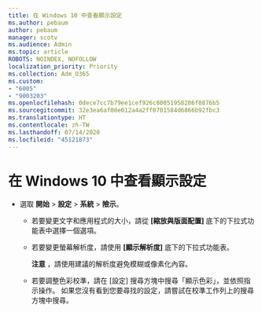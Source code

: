 ```yaml
---
title: 在 Windows 10 中查看顯示設定
ms.author: pebaum
author: pebaum
manager: scotv
ms.audience: Admin
ms.topic: article
ROBOTS: NOINDEX, NOFOLLOW
localization_priority: Priority
ms.collection: Adm_O365
ms.custom:
- "6005"
- "9003203"
ms.openlocfilehash: 0dece7cc7b79ee1cef926c80051958286f8876b5
ms.sourcegitcommit: 32e3ea6af00e012a4a2ff0701584d6866b92fbc3
ms.translationtype: HT
ms.contentlocale: zh-TW
ms.lasthandoff: 07/14/2020
ms.locfileid: "45121873"
---
```

# <a name="view-display-settings-in-windows-10"></a>在 Windows 10 中查看顯示設定

- 選取 **開始**  > **設定**  > **系統** > **險示**。
    -  若要變更文字和應用程式的大小，請從 **[縮放與版面配置]** 底下的下拉式功能表中選擇一個選項。
    - 若要變更螢幕解析度，請使用 **[顯示解析度]** 底下的下拉式功能表。
     
      **注意** ，請使用建議的解析度避免模糊或像素化內容。
    - 若要調整色彩校準，請在 [設定] 搜尋方塊中搜尋「顯示色彩」，並依照指示操作。 如果您沒有看到您要尋找的設定，請嘗試在校準工作列上的搜尋方塊中搜尋。